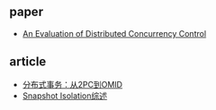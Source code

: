 ## paper

- [An Evaluation of Distributed Concurrency Control](https://www.vldb.org/pvldb/vol10/p553-harding.pdf)

## article

- [分布式事务：从2PC到OMID](https://zhuanlan.zhihu.com/p/32858033)
- [Snapshot Isolation综述](https://zhuanlan.zhihu.com/p/54979396)
